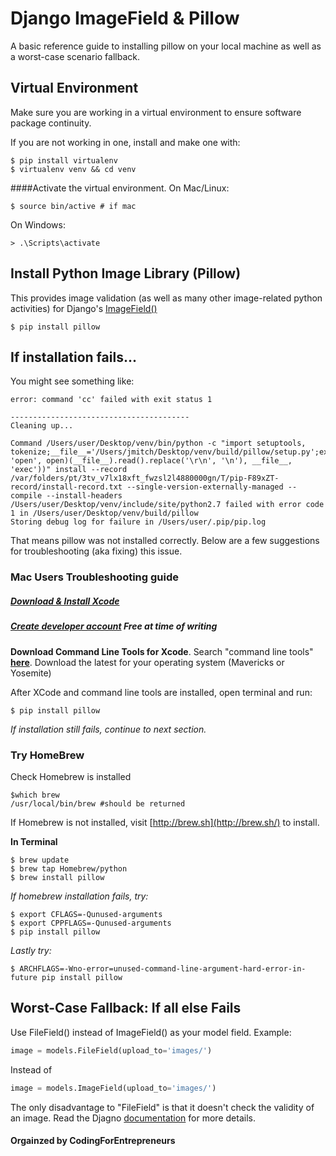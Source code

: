 # Django ImageField & Pillow
A basic reference guide to installing pillow on your local machine as well as a worst-case scenario fallback. 

## Virtual Environment 

Make sure you are working in a virtual environment to ensure software package continuity. 

If you are not working in one, install and make one with:

```
$ pip install virtualenv
$ virtualenv venv && cd venv
```

####Activate the virtual environment.
On Mac/Linux:
```
$ source bin/active # if mac
```
On Windows:
```
> .\Scripts\activate
```

## Install Python Image Library (Pillow)
This provides image validation (as well as many other image-related python activities) for Django's [ImageField()](https://docs.djangoproject.com/en/dev/ref/models/fields/#imagefield)
```
$ pip install pillow
```

## If installation fails...
You might see something like:

```
error: command 'cc' failed with exit status 1

----------------------------------------
Cleaning up...

Command /Users/user/Desktop/venv/bin/python -c "import setuptools, tokenize;__file__='/Users/jmitch/Desktop/venv/build/pillow/setup.py';exec(compile(getattr(tokenize, 'open', open)(__file__).read().replace('\r\n', '\n'), __file__, 'exec'))" install --record /var/folders/pt/3tv_v7lx18xft_fwzsl2l4880000gn/T/pip-F89xZT-record/install-record.txt --single-version-externally-managed --compile --install-headers /Users/user/Desktop/venv/include/site/python2.7 failed with error code 1 in /Users/user/Desktop/venv/build/pillow
Storing debug log for failure in /Users/user/.pip/pip.log
```
That means pillow was not installed correctly. Below are a few suggestions for troubleshooting (aka fixing) this issue.

### Mac Users Troubleshooting guide

##### [Download & Install Xcode](https://developer.apple.com/xcode/downloads/)

##### [Create developer account](https://developer.apple.com/register/index.action) _Free at time of writing_

**Download Command Line Tools for Xcode**. Search "command line tools" **[here](https://developer.apple.com/downloads/index.action)**. 
Download the latest for your operating system (Mavericks or Yosemite)

After XCode and command line tools are installed, open terminal and run:
```
$ pip install pillow
```

_If installation still fails, continue to next section._

### Try HomeBrew

Check Homebrew is installed
```
$which brew
/usr/local/bin/brew #should be returned
```

If Homebrew is not installed, visit [http://brew.sh](http://brew.sh/) to install.


__In Terminal__
```
$ brew update
$ brew tap Homebrew/python
$ brew install pillow
```



_If homebrew installation fails, try:_

```
$ export CFLAGS=-Qunused-arguments
$ export CPPFLAGS=-Qunused-arguments
$ pip install pillow
```

_Lastly try:_
```
$ ARCHFLAGS=-Wno-error=unused-command-line-argument-hard-error-in-future pip install pillow
```

## Worst-Case Fallback: If all else Fails
Use FileField() instead of ImageField() as your model field. Example:
```python
image = models.FileField(upload_to='images/')
```

Instead of 
```python
image = models.ImageField(upload_to='images/')
```

The only disadvantage to "FileField" is that it doesn't check the validity of an image. Read the Djagno [documentation](https://docs.djangoproject.com/en/dev/ref/models/fields/#imagefield) for more details.

#### Orgainzed by CodingForEntrepreneurs